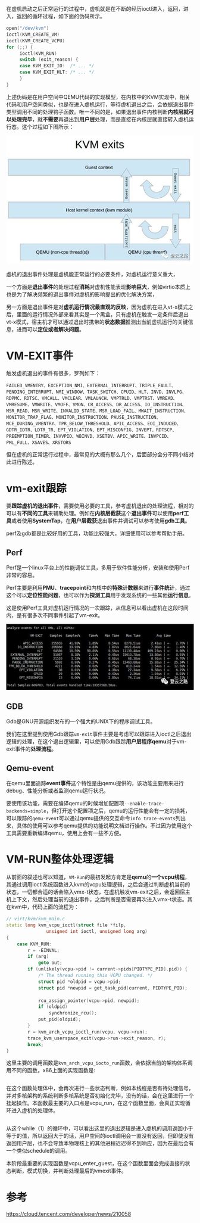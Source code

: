 

在虚机启动之后正常运行的过程中，虚机就是在不断的经历ioctl进入，返回，进入，返回的循环过程，如下面的伪码所示。

```cpp
open("/dev/kvm")
ioctl(KVM_CREATE_VM)
ioctl(KVM_CREATE_VCPU)
for (;;) {
     ioctl(KVM_RUN)
     switch (exit_reason) {
     case KVM_EXIT_IO:  /* ... */
     case KVM_EXIT_HLT: /* ... */
     }
}
```

上述伪码是在用户空间中QEMU代码的实现模型，在内核中的KVM实现中，相关代码和用户空间类似，也是在进入虚机运行，等待虚机退出之后，会依据退出事件类型调用不同的处理钩子函数。唯一不同的是，如果退出事件内核判断**内核层就可以处理完毕**，就**不需要**再退出到**用户层**处理，而是直接在内核层就直接转入虚机运行态。这个过程如下图所示：

![2020-04-23-21-47-08.png](./images/2020-04-23-21-47-08.png)

虚机的退出事件处理是虚机能正常运行的必要条件，对虚机运行意义重大，

一个方面是**退出事件**的处理过程**消耗**对虚机性能表现**影响巨大**，例如virtio本质上也是为了解决频繁的退出事件对虚机的影响提出的优化解决方案，

另一方面是退出事件是对**虚机运行情况最直观的反映**，因为虚机在进入vt-x模式之后，里面的运行情况外部来看其实是一个黑盒，只有虚机在触发一定条件后退出vt-x模式，宿主机才可以通过退出时携带的**状态数据**推测出当前虚机运行的关键信息，进而可以**定位或者解决问题**。

# VM-EXIT事件

触发虚机退出的事件有很多，罗列如下：

`FAILED_VMENTRY、EXCEPTION_NMI、EXTERNAL_INTERRUPT、TRIPLE_FAULT、PENDING_INTERRUPT、NMI_WINDOW、TASK_SWITCH、CPUID、HLT、INVD、INVLPG、RDPMC、RDTSC、VMCALL、VMCLEAR、VMLAUNCH、VMPTRLD、VMPTRST、VMREAD、VMRESUME、VMWRITE、VMOFF、VMON、CR_ACCESS、DR_ACCESS、IO_INSTRUCTION、MSR_READ、MSR_WRITE、INVALID_STATE、MSR_LOAD_FAIL、MWAIT_INSTRUCTION、MONITOR_TRAP_FLAG、MONITOR_INSTRUCTION、PAUSE_INSTRUCTION、MCE_DURING_VMENTRY、TPR_BELOW_THRESHOLD、APIC_ACCESS、EOI_INDUCED、GDTR_IDTR、LDTR_TR、EPT_VIOLATION、EPT_MISCONFIG、INVEPT、RDTSCP、PREEMPTION_TIMER、INVVPID、WBINVD、XSETBV、APIC_WRITE、INVPCID、PML_FULL、XSAVES、XRSTORS`

但在虚机的正常运行过程中，最常见的大概有那么几个，后面部分会分不同小结对此进行陈述。

# vm-exit跟踪

要**跟踪虚机的退出事件**，需要使用必要的工具，参考虚机退出的处理流程，相对的可以有**不同的工具**来辅助处理。例如在**内核层截获**这个**退出事件**可以使用**perf工具**或者使用**SystemTap**，在**用户层截获**退出事件并调试可以参考使用**gdb工具**。

perf及gdb都是比较好用的工具，功能比较强大，详细使用可以参考帮助手册。

## Perf

Perf是一个linux平台上的性能调优工具，多用于软件性能分析，安装和使用Perf非常的容易。

Perf主要是利用**PMU**、**tracepoint**和内核中的**特殊计数器**来进行**事件统计**，通过这个可以**定位性能问题**，也可以作为**探测工具**用于发现系统的一些其他**运行信息**。

这是使用Perf工具对虚机运行情况的一次跟踪，从信息可以看出虚机在这段时间内，是有很多次不同事件引起了vm-exit。

![2020-04-23-22-35-13.png](./images/2020-04-23-22-35-13.png)

## GDB

Gdb是GNU开源组织发布的一个强大的UNIX下的程序调试工具。

我们在这里提到使用Gdb跟踪`vm-exit`事件主要是考虑可以跟踪进入ioctl之后退出逻辑的处理，在这个退出逻辑里，可以使用Gdb跟踪**用户层程序qemu**对于vm-exit事件的**处理流程**。

## Qemu-event

在qemu里面追踪**event事件**这个特性是由qemu提供的，该功能主要用来进行debug、性能分析或者监测qemu运行状况。

要使用该功能，需要在编译qemu的时候增加配置项`--enable-trace-backends=simple`，但打开这个配置项之后，qemu的运行性能会有一定的损耗，可以跟踪的`qemu-event`可以通过qemu提供的交互命令`info trace-events`列出来，具体的使用可以参考qemu提供的功能说明文档进行操作。不过因为使用这个工具需要重新编译qemu，使用上会有一些不方便。

# VM-RUN整体处理逻辑

从前面的叙述也可以知道，`VM-Run`的最初发起方肯定是**qemu**的**一个vcpu线程**，其通过调用ioctl系统函数进入kvm的vcpu处理逻辑，之后会通过判断虚机当前的状态，一切都合适的话会陷入vmx-t状态，在虚机触发vm-exit之后，会返回宿主机上下文，然后处理当前的退出事件，之后判断是否需要再次进入vmx-t状态。其在kvm中，代码上面的流程为：

```cpp
// virt/kvm/kvm_main.c
static long kvm_vcpu_ioctl(struct file *filp,
			   unsigned int ioctl, unsigned long arg)
{
    case KVM_RUN:
		r = -EINVAL;
		if (arg)
			goto out;
		if (unlikely(vcpu->pid != current->pids[PIDTYPE_PID].pid)) {
			/* The thread running this VCPU changed. */
			struct pid *oldpid = vcpu->pid;
			struct pid *newpid = get_task_pid(current, PIDTYPE_PID);

			rcu_assign_pointer(vcpu->pid, newpid);
			if (oldpid)
				synchronize_rcu();
			put_pid(oldpid);
		}
		r = kvm_arch_vcpu_ioctl_run(vcpu, vcpu->run);
		trace_kvm_userspace_exit(vcpu->run->exit_reason, r);
		break;
}
```

这里主要的调用函数是`kvm_arch_vcpu_iocto_run`函数，会依据当前的架构体系调用不同的函数，x86上面的实现函数是:

```cpp

```

在这个函数处理体中，会再次进行一些状态判断，例如本线程是否有待处理信号，并对多核架构的系统判断多核系统是否初始化完毕，没有的话，会在这里进行一个挂起操作。本函数最主要的入口点是vcpu_run，在这个函数里面，会真正实现循环进入虚机的处理体。

```cpp

```

从这个while（1）的循环中，可以看出这里的退出逻辑是进入虚机的调用返回小于等于的值，所以返回大于的话，用户空间的ioctl调用会一直没有返回，但即使没有返回用户层，也不会导致本物理核上的其他进程迟迟得不到响应，因为在最后会有一个类似schedule的调用。

本阶段最重要的实现函数是vcpu_enter_guest，在这个函数里面会完成直接的状态判断，模式切换，并判断处理最后的vmexit事件。



# 参考

https://cloud.tencent.com/developer/news/210058
